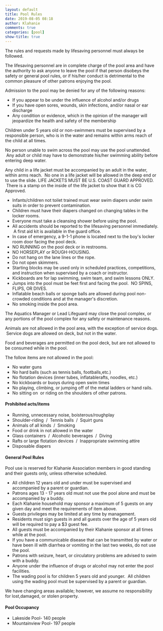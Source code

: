 ```yaml
---
layout: default
title: Pool Rules
date: 2019-08-05 08:18
author: Klahanie
comments: true
categories: [pool]
show-title: true
---
```

The rules and requests made by lifesaving personnel must always be followed.

The lifesaving personnel are in complete charge of the pool area and have the authority to ask anyone to leave the pool if that person disobeys the safety or general pool rules, or if his/her conduct is detrimental to the common pleasure of other patrons enjoying the pool.

Admission to the pool may be denied for any of the following reasons:

* If you appear to be under the influence of alcohol and/or drugs
* If you have open sores, wounds, skin infections, and/or nasal or ear discharge
* Any condition or evidence, which in the opinion of the manager will jeopardize the health and safety of the membership

Children under 5 years old or non-swimmers must be supervised by a responsible person, who is in the water and remains within arms reach of the child at all times.

No person unable to swim across the pool may use the pool unattended.  Any adult or child may have to demonstrate his/her swimming ability before entering deep water.

Any child in a life jacket must be accompanied by an adult in the water, within arms reach.  No one in a life jacket will be allowed in the deep end or to use the slide. LIFE JACKETS MUST BE U.S. COAST GUARD APPROVED.  There is a stamp on the inside of the life jacket to show that it is CG Approved.

* Infants/children not toilet trained must wear swim diapers under swim suits in order to prevent contamination.
* Children must have their diapers changed on changing tables in the locker rooms.
* Everyone must take a cleansing shower before using the pool.
* All accidents should be reported to the lifesaving personnel immediately.  A first aid kit is available in the guard office.
* In case of emergency, a 9-1-1 phone is located next to the boy's locker room door facing the pool deck.
* NO RUNNING on the pool deck or in restrooms.
* NO HORSEPLAY or ROUGH-HOUSING.
* Do not hang on the lane lines or the rope.
* Do not open skimmers.
* Starting blocks may be used only in scheduled practices, competitions, and instruction when supervised by a coach or instructor.
* Kickboards are for lap swimming, swim team, and swim lessons ONLY.
* Jumps into the pool must be feet first and facing the pool.  NO SPINS, FLIPS, OR DIVES.
* Inflatable beach balls or sponge balls are allowed during pool non-crowded conditions and at the manager's discretion.
* No smoking inside the pool area.

The Aquatics Manager or Lead Lifeguard may close the pool complex, or any portions of the pool complex for any safety or maintenance reasons.

Animals are not allowed in the pool area, with the exception of service dogs.  Service dogs are allowed on deck, but not in the water.

Food and beverages are permitted on the pool deck, but are not allowed to be consumed while in the pool.

The follow items are not allowed in the pool:
* No water guns
* No hard balls (such as tennis balls, footballs,etc.)
* No flotation devices (inner tubes, inflatablerafts, noodles, etc.)
* No kickboards or buoys during open swim times
* No playing, climbing, or jumping off of the metal ladders or hand rails.
* No sitting on  or riding on the shoulders of other patrons.

#### Prohibited acts/items
* Running, unnecessary noise, boisterous/roughplay
* Shoulder-riding  /  Tennis balls  /  Squirt guns
* Animals of all kinds  /  Smoking
* Food or drink in not allowed in the water
* Glass containers  /  Alcoholic beverages  /  Diving
* Rafts or large flotation devices  /  Inappropriate swimming attire
* Disposable diapers

#### General Pool Rules
Pool use is reserved for Klahanie Association members in good standing and their guests only, unless otherwise scheduled.

* All children 12 years old and under must be supervised and accompanied by a parent or guardian.
* Patrons ages 13 - 17 years old must not use the pool alone and must be accompanied by a buddy.
* Each Klahanie household may sponsor a maximum of 5 guests on any given day and meet the requirements of item above.
* Guests privileges may be limited at any time by management.
* Residents must sign guests in and all guests over the age of 5 years old will be required to pay a $3 guest fee.
* All guests must be accompanied by their Klahanie sponsor at all times while at the pool.
* If you have a communicable disease that can be transmitted by water or have been ill with diarrhea or vomiting in the last two weeks, do not use the pool.
* Patrons with seizure, heart, or circulatory problems are advised to swim with a buddy.
* Anyone under the influence of drugs or alcohol may not enter the pool facilities.
* The wading pool is for children 5 years old and younger.  All children using the wading pool must be supervised by a parent or guardian.

We have changing areas available; however, we assume no responsibility for lost,damaged, or stolen property.

#### Pool Occupancy 
* Lakeside Pool- 140 people 
* Mountainview Pool- 197 people
